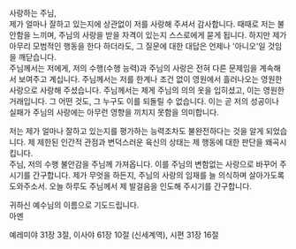 사랑하는 주님,  
제가 얼마나 잘하고 있는지에 상관없이 저를 사랑해 주셔서 감사합니다. 때때로 저는 불안함을 느끼며, 주님의 사랑을 받을 자격이 있는지 스스로에게 묻게 됩니다. 하지만 제가 아무리 모범적인 행동을 한다 하더라도, 그 질문에 대한 대답은 언제나 '아니오'일 것임을 깨닫습니다.  
주님께서는 저에게, 저의 수행(수행 능력)과 주님의 사랑은 전혀 다른 문제임을 계속해서 보여주고 계십니다. 주님께서는 저를 한계나 조건 없이 영원에서 흘러나오는 영원한 사랑으로 사랑해 주셨습니다. 주님께서는 제게 주님의 의의 옷을 입히셨고, 이는 영원한 거래입니다. 그 어떤 것도, 그 누구도 이를 되돌릴 수 없습니다. 이는 곧 저의 성공이나 실패가 주님의 사랑에는 아무런 영향을 끼치지 못함을 의미합니다.  

저는 제가 얼마나 잘하고 있는지를 평가하는 능력조차도 불완전하다는 것을 알게 되었습니다. 제 제한된 인간적 관점과 변덕스러운 육신의 상태는 제 행동에 대한 판단을 왜곡시킵니다.  
주님, 저의 수행 불안감을 주님께 가져옵니다. 이를 주님의 변함없는 사랑으로 바꾸어 주시기를 간구합니다. 제가 무엇을 하든지, 주님의 사랑의 임재를 늘 의식하며 살아가도록 도와주소서. 오늘 하루도 주님께서 제 발걸음을 인도해 주시기를 간구합니다.  

귀하신 예수님의 이름으로 기도드립니다.  
아멘  

예레미야 31장 3절, 이사야 61장 10절 (신세계역), 시편 31장 16절